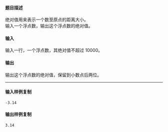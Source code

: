 #### 题目描述

绝对值用来表示一个数至原点的距离大小。  
输入一个浮点数，输出这个浮点数的绝对值。  

#### 输入

输入一行，一个浮点数，其绝对值不超过 10000。  

#### 输出

输出这个浮点数的绝对值，保留到小数点后两位。

___

#### 输入样例复制

```
-3.14
```

#### 输出样例复制

```
3.14
```